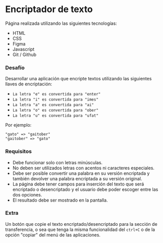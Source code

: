 # Encriptador de texto

Página realizada utilizando las siguientes tecnologías:

- HTML
- CSS
- Figma
- Javascript
- Git / Github
### Desafío
Desarrollar una aplicación que encripte textos utilizando las siguientes llaves de encriptación:

- `La letra "e" es convertida para "enter"`
- `La letra "i" es convertida para "imes"`
- `La letra "a" es convertida para "ai"`
- `La letra "o" es convertida para "ober"`
- `La letra "u" es convertida para "ufat"`

Por ejemplo:
```
"gato" => "gaitober"
"gaitober" => "gato"
```
### Requisitos

- Debe funcionar solo con letras minúsculas.
- No deben ser utilizados letras con acentos ni caracteres especiales.
- Debe ser posible convertir una palabra en su versión encriptada y también devolver una palabra encriptada a su versión original.
- La página debe tener campos para inserción del texto que será encriptado o desencriptado y el usuario debe poder escoger entre las dos opciones.
- El resultado debe ser mostrado en la pantalla.
### Extra
Un botón que copie el texto encriptado/desencriptado para la sección 
de transferencia, o sea que tenga la misma funcionalidad del `ctrl+C` 
o de la opción "copiar" del menú de las aplicaciones.
